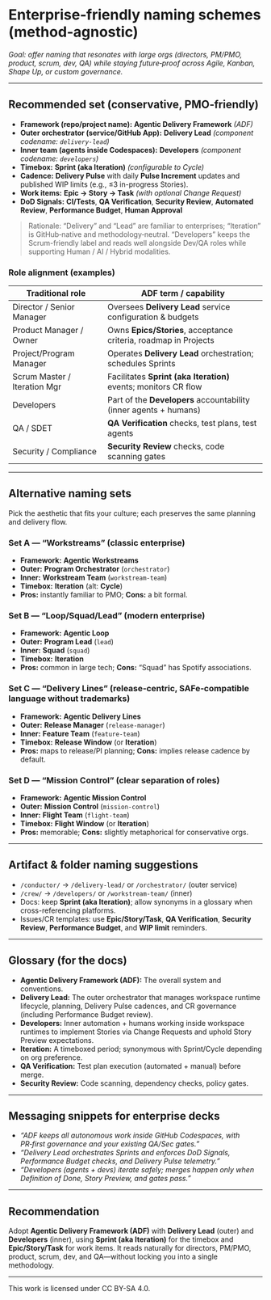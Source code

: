 # Enterprise‑friendly naming schemes (method‑agnostic)
*Goal: offer naming that resonates with large orgs (directors, PM/PMO, product, scrum, dev, QA) while staying future‑proof across Agile, Kanban, Shape Up, or custom governance.*

---

## Recommended set (conservative, PMO‑friendly)
- **Framework (repo/project name):** **Agentic Delivery Framework** *(ADF)*
- **Outer orchestrator (service/GitHub App):** **Delivery Lead** *(component codename: `delivery-lead`)*
- **Inner team (agents inside Codespaces):** **Developers** *(component codename: `developers`)*
- **Timebox:** **Sprint (aka Iteration)** *(configurable to Cycle)*
- **Cadence:** **Delivery Pulse** with daily **Pulse Increment** updates and published WIP limits (e.g., ≤3 in-progress Stories).
- **Work items:** **Epic → Story → Task** *(with optional Change Request)*
- **DoD Signals:** **CI/Tests**, **QA Verification**, **Security Review**, **Automated Review**, **Performance Budget**, **Human Approval**

> Rationale: “Delivery” and “Lead” are familiar to enterprises; “Iteration” is GitHub‑native and methodology‑neutral. “Developers” keeps the Scrum-friendly label and reads well alongside Dev/QA roles while supporting Human / AI / Hybrid modalities.

### Role alignment (examples)
| Traditional role            | ADF term / capability                                              |
|---|---|
| Director / Senior Manager   | Oversees **Delivery Lead** service configuration & budgets      |
| Product Manager / Owner     | Owns **Epics/Stories**, acceptance criteria, roadmap in Projects   |
| Project/Program Manager     | Operates **Delivery Lead** orchestration; schedules Sprints |
| Scrum Master / Iteration Mgr| Facilitates **Sprint (aka Iteration)** events; monitors CR flow             |
| Developers                  | Part of the **Developers** accountability (inner agents + humans)                  |
| QA / SDET                   | **QA Verification** checks, test plans, test agents                |
| Security / Compliance       | **Security Review** checks, code scanning gates                    |

---

## Alternative naming sets
Pick the aesthetic that fits your culture; each preserves the same planning and delivery flow.

### Set A — “Workstreams” (classic enterprise)
- **Framework:** **Agentic Workstreams**
- **Outer:** **Program Orchestrator** (`orchestrator`)
- **Inner:** **Workstream Team** (`workstream-team`)
- **Timebox:** **Iteration** (alt: **Cycle**)
- **Pros:** instantly familiar to PMO; **Cons:** a bit formal.

### Set B — “Loop/Squad/Lead” (modern enterprise)
- **Framework:** **Agentic Loop**
- **Outer:** **Program Lead** (`lead`)
- **Inner:** **Squad** (`squad`)
- **Timebox:** **Iteration**
- **Pros:** common in large tech; **Cons:** “Squad” has Spotify associations.

### Set C — “Delivery Lines” (release‑centric, SAFe‑compatible language without trademarks)
- **Framework:** **Agentic Delivery Lines**
- **Outer:** **Release Manager** (`release-manager`)
- **Inner:** **Feature Team** (`feature-team`)
- **Timebox:** **Release Window** (or **Iteration**)
- **Pros:** maps to release/PI planning; **Cons:** implies release cadence by default.

### Set D — “Mission Control” (clear separation of roles)
- **Framework:** **Agentic Mission Control**
- **Outer:** **Mission Control** (`mission-control`)
- **Inner:** **Flight Team** (`flight-team`)
- **Timebox:** **Flight Window** (or **Iteration**)
- **Pros:** memorable; **Cons:** slightly metaphorical for conservative orgs.

---

## Artifact & folder naming suggestions
- `/conductor/` → `/delivery-lead/` or `/orchestrator/` (outer service)
- `/crew/` → `/developers/` or `/workstream-team/` (inner)
- Docs: keep **Sprint (aka Iteration)**; allow synonyms in a glossary when cross-referencing platforms.
- Issues/CR templates: use **Epic/Story/Task**, **QA Verification**, **Security Review**, **Performance Budget**, and **WIP limit** reminders.

---

## Glossary (for the docs)
- **Agentic Delivery Framework (ADF):** The overall system and conventions.
- **Delivery Lead:** The outer orchestrator that manages workspace runtime lifecycle, planning, Delivery Pulse cadences, and CR governance (including Performance Budget review).
- **Developers:** Inner automation + humans working inside workspace runtimes to implement Stories via Change Requests and uphold Story Preview expectations.
- **Iteration:** A timeboxed period; synonymous with Sprint/Cycle depending on org preference.
- **QA Verification:** Test plan execution (automated + manual) before merge.
- **Security Review:** Code scanning, dependency checks, policy gates.

---

## Messaging snippets for enterprise decks
- *“ADF keeps all autonomous work inside GitHub Codespaces, with PR‑first governance and your existing QA/Sec gates.”*
- *“Delivery Lead orchestrates Sprints and enforces DoD Signals, Performance Budget checks, and Delivery Pulse telemetry.”*
- *“Developers (agents + devs) iterate safely; merges happen only when Definition of Done, Story Preview, and gates pass.”*

---

## Recommendation
Adopt **Agentic Delivery Framework (ADF)** with **Delivery Lead** (outer) and **Developers** (inner), using **Sprint (aka Iteration)** for the timebox and **Epic/Story/Task** for work items. It reads naturally for directors, PM/PMO, product, scrum, dev, and QA—without locking you into a single methodology.

---

This work is licensed under CC BY-SA 4.0.
